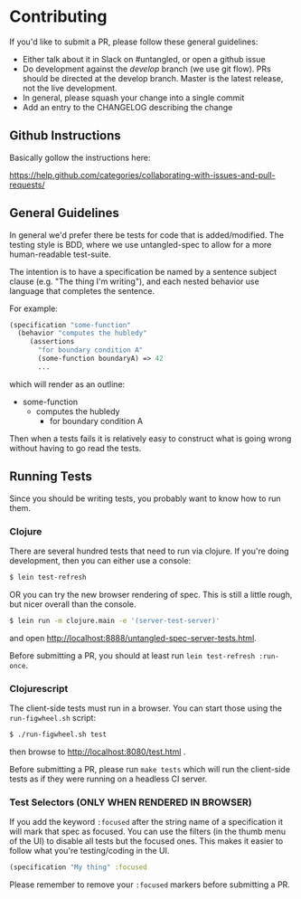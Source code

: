 # Contributing

If you'd like to submit a PR, please follow these general guidelines:

- Either talk about it in Slack on #untangled, or open a github issue
- Do development against the *develop* branch (we use git flow). PRs should be directed at the develop branch. Master is
  the latest release, not the live development.
- In general, please squash your change into a single commit
- Add an entry to the CHANGELOG describing the change

## Github Instructions

Basically gollow the instructions here:

https://help.github.com/categories/collaborating-with-issues-and-pull-requests/

## General Guidelines

In general we'd prefer there be tests for code that is added/modified. The
testing style is BDD, where we use untangled-spec to allow for a more
human-readable test-suite.

The intention is to have a specification be named by a sentence
subject clause (e.g. "The thing I'm writing"), and each nested
behavior use language that completes the sentence.

For example:

```clojure
(specification "some-function"
  (behavior "computes the hubledy"
     (assertions
       "for boundary condition A"
       (some-function boundaryA) => 42
       ...
```

which will render as an outline:

- some-function
    - computes the hubledy
         - for boundary condition A

Then when a tests fails it is relatively easy to construct what is going
wrong without having to go read the tests.

## Running Tests

Since you should be writing tests, you probably want to know how to
run them.

### Clojure

There are several hundred tests that need to run via clojure. If you're doing development, then
you can either use a console:

```bash
$ lein test-refresh
```

OR you can try the new browser rendering of spec. This is still a little rough, but nicer overall than
the console. 

```bash 
$ lein run -m clojure.main -e '(server-test-server)'
```

and open [http://localhost:8888/untangled-spec-server-tests.html]().

Before submitting a PR, you should at least run `lein test-refresh :run-once`.

### Clojurescript

The client-side tests must run in a browser. You can start those using the `run-figwheel.sh` script:

```bash 
$ ./run-figwheel.sh test
```

then browse to [http://localhost:8080/test.html]() .

Before submitting a PR, please run `make tests` which will run the client-side
tests as if they were running on a headless CI server.

### Test Selectors (ONLY WHEN RENDERED IN BROWSER)

If you add the keyword `:focused` after the string name of a specification it will mark that
spec as focused. You can use the filters (in the thumb menu of the UI) to disable all tests but the
focused ones. This makes it easier to follow what you're testing/coding in the UI.

```clojure 
(specification "My thing" :focused 
```

Please remember to remove your `:focused` markers before submitting a PR.


